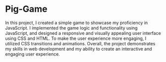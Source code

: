 # Pig-Game
In this project, I created a simple game to showcase my proficiency in JavaScript. I implemented the game logic and functionality using JavaScript, and designed a responsive and visually appealing user interface using CSS and HTML. To make the user experience more engaging, I utilized CSS transitions and animations. Overall, the project demonstrates my skills in web development and my ability to create an interactive and engaging user experience.
